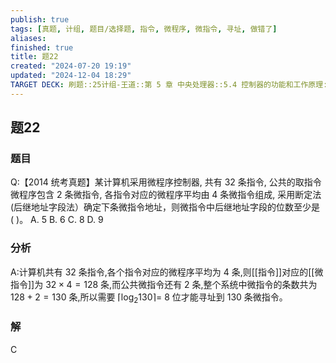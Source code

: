 ```yaml
---
publish: true
tags: [真题, 计组, 题目/选择题, 指令, 微程序, 微指令, 寻址, 做错了]
aliases: 
finished: true
title: 题22
created: "2024-07-20 19:19"
updated: "2024-12-04 18:29"
TARGET DECK: 刷题::25计组-王道::第 5 章 中央处理器::5.4 控制器的功能和工作原理::题22
---
```

## 题22
### 题目
Q:【2014 统考真题】某计算机采用微程序控制器, 共有 32 条指令, 公共的取指令微程序包含 2 条微指令, 各指令对应的微程序平均由 4 条微指令组成, 采用断定法 (后继地址字段法）确定下条微指令地址，则微指令中后继地址字段的位数至少是 ( )。
A. 5 B. 6 C. 8 D. 9
### 分析
A:计算机共有 32 条指令,各个指令对应的微程序平均为 4 条,则[[指令]]对应的[[微指令]]为 ${32} \times  4 = {128}$ 条,而公共微指令还有 2 条,整个系统中微指令的条数共为 ${128} + 2 = {130}$ 条,所以需要 $\lceil  {{\log }_{2}{130}}\rceil   =$ 8 位才能寻址到 130 条微指令。
### 解
C

